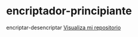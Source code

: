 # encriptador-principiante
encriptar-desencriptar
 <a href="https://juanra1981.github.io/encriptador-principiante/">Visualiza mi repositorio</a>

